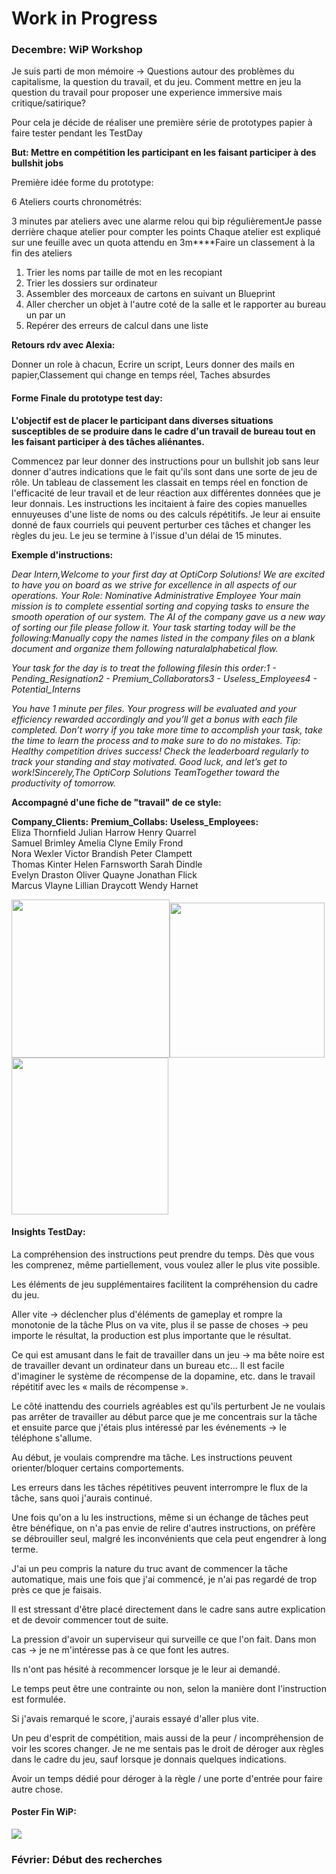 # Work in Progress

### Decembre: WiP Workshop

Je suis parti de mon mémoire -> Questions autour des problèmes du capitalisme, la question du travail, et du jeu. Comment mettre en jeu la question du travail pour proposer une experience immersive mais critique/satirique?

Pour cela je décide de réaliser une première série de prototypes papier à faire tester pendant les TestDay

**But: Mettre en compétition les participant en les faisant participer à des bullshit jobs**

Première idée forme du prototype:

6 Ateliers courts chronométrés:

3 minutes par ateliers avec une alarme relou qui bip régulièrementJe passe derrière chaque atelier pour compter les points Chaque atelier est expliqué sur une feuille avec un quota attendu en 3m****Faire un classement à la fin des ateliers

1. Trier les noms par taille de mot en les recopiant
2. Trier les dossiers sur ordinateur
3. Assembler des morceaux de cartons en suivant un Blueprint
4. Aller chercher un objet à l'autre coté de la salle et le rapporter au bureau un par un
5. Repérer des erreurs de calcul dans une liste

**Retours rdv avec Alexia:**

Donner un role à chacun, Ecrire un script, Leurs donner des mails en papier,Classement qui change en temps réel, Taches absurdes

#### Forme Finale du prototype test day:

**L'objectif est de placer le participant dans diverses situations susceptibles de se produire dans le cadre d'un travail de bureau tout en les faisant participer à des tâches aliénantes.**

Commencez par leur donner des instructions pour un bullshit job sans leur donner d'autres indications que le fait qu'ils sont dans une sorte de jeu de rôle. Un tableau de classement les classait en temps réel en fonction de l'efficacité de leur travail et de leur réaction aux différentes données que je leur donnais. Les instructions les incitaient à faire des copies manuelles ennuyeuses d'une liste de noms ou des calculs répétitifs. Je leur ai ensuite donné de faux courriels qui peuvent perturber ces tâches et changer les règles du jeu. Le jeu se termine à l'issue d'un délai de 15 minutes.



**Exemple d'instructions:**

*Dear Intern,Welcome to your first day at OptiCorp Solutions! We are excited to have you on board as we strive for excellence in all aspects of our operations. Your Role: Nominative Administrative Employee Your main mission is to complete essential sorting and copying tasks to ensure the smooth operation of our system. The AI of the company gave us a new way of sorting our file please follow it. Your task starting today will be the following:Manually copy the names listed in the company files on a blank document and organize them following naturalalphabetical flow.*

*Your task for the day is to treat the following filesin this order:1 - Pending_Resignation2 - Premium_Collaborators3 - Useless_Employees4 - Potential_Interns*

*You have 1 minute per files. Your progress will be evaluated and your efficiency rewarded accordingly and you’ll get a bonus with each file completed. Don’t worry if you take more time to accomplish your task, take the time to learn the process and to make sure to do no mistakes. Tip: Healthy competition drives success! Check the leaderboard regularly to track your standing and stay motivated. Good luck, and let’s get to work!Sincerely,The OptiCorp Solutions TeamTogether toward the productivity of tomorrow.*

**Accompagné d'une fiche de "travail" de ce style:**

**Company_Clients:**				**Premium_Collabs:**					**Useless_Employees:**  
Eliza Thornfield					Julian Harrow							Henry Quarrel  
Samuel Brimley					Amelia Clyne							Emily Frond  
Nora Wexler						Victor Brandish						Peter Clampett  
Thomas Kinter						Helen Farnsworth					Sarah Dindle  
Evelyn Draston					Oliver Quayne							Jonathan Flick  
Marcus Vlayne						Lillian Draycott						Wendy Harnet

<img src="C:/Users/Artem/AppData/Roaming/bluestone/.images/195b3ce45f3.png" alt="" width="253"/><img src="C:/Users/Artem/AppData/Roaming/bluestone/.images/195b3cf831e.png" alt="" width="248"/><img src="C:/Users/Artem/AppData/Roaming/bluestone/.images/195b3d069f9.png" alt="" width="251"/>



#### Insights TestDay:

La compréhension des instructions peut prendre du temps. Dès que vous les comprenez, même partiellement, vous voulez aller le plus vite possible.

Les éléments de jeu supplémentaires facilitent la compréhension du cadre du jeu.

Aller vite -> déclencher plus d'éléments de gameplay et rompre la monotonie de la tâche Plus on va vite, plus il se passe de choses -> peu importe le résultat, la production est plus importante que le résultat.

Ce qui est amusant dans le fait de travailler dans un jeu -> ma bête noire est de travailler devant un ordinateur dans un bureau etc... Il est facile d'imaginer le système de récompense de la dopamine, etc. dans le travail répétitif avec les « mails de récompense ».

Le côté inattendu des courriels agréables est qu'ils perturbent Je ne voulais pas arrêter de travailler au début parce que je me concentrais sur la tâche et ensuite parce que j'étais plus intéressé par les événements -> le téléphone s'allume.

Au début, je voulais comprendre ma tâche. Les instructions peuvent orienter/bloquer certains comportements.

Les erreurs dans les tâches répétitives peuvent interrompre le flux de la tâche, sans quoi j'aurais continué.

Une fois qu'on a lu les instructions, même si un échange de tâches peut être bénéfique, on n'a pas envie de relire d'autres instructions, on préfère se débrouiller seul, malgré les inconvénients que cela peut engendrer à long terme.

J'ai un peu compris la nature du truc avant de commencer la tâche automatique, mais une fois que j'ai commencé, je n'ai pas regardé de trop près ce que je faisais.

Il est stressant d'être placé directement dans le cadre sans autre explication et de devoir commencer tout de suite.

La pression d'avoir un superviseur qui surveille ce que l'on fait.  Dans mon cas -> je ne m'intéresse pas à ce que font les autres.

Ils n'ont pas hésité à recommencer lorsque je le leur ai demandé.

Le temps peut être une contrainte ou non, selon la manière dont l'instruction est formulée.

Si j'avais remarqué le score, j'aurais essayé d'aller plus vite.

Un peu d'esprit de compétition, mais aussi de la peur / incompréhension de voir les scores changer.  Je ne me sentais pas le droit de déroger aux règles dans le cadre du jeu, sauf lorsque je donnais quelques indications.

Avoir un temps dédié pour déroger à la règle / une porte d'entrée pour faire autre chose.

#### Poster Fin WiP:

![](C:/Users/Artem/AppData/Roaming/bluestone/.images/195b3e272df.png)

### Février: Début des recherches